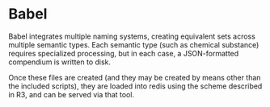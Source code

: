 # Babel

Babel integrates multiple naming systems, creating equivalent sets across multiple semantic types.  Each semantic type (such as chemical substance) requires specialized processing, but in each case, a JSON-formatted compendium is written to disk.

Once these files are created (and they may be created by means other than the included scripts), they are loaded into redis using the scheme described in R3, and can be served via that tool.
